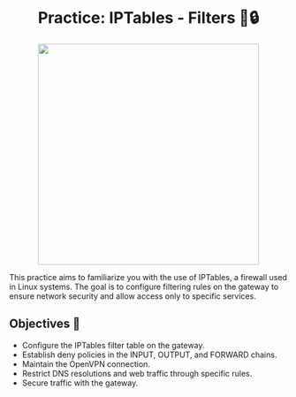 <h1 align="center">Practice: IPTables - Filters 🚧🔒</h1>
<p align="center">
  <img width="400px" src="https://github.com/AlejandroDavidArzolaSaavedra/NSA/assets/90756437/c123b4a7-7e57-480c-b5f1-686e871e5c9f">
</p>


This practice aims to familiarize you with the use of IPTables, a firewall used in Linux systems. The goal is to configure filtering rules on the gateway to ensure network security and allow access only to specific services.

## Objectives 🎯
- Configure the IPTables filter table on the gateway.
- Establish deny policies in the INPUT, OUTPUT, and FORWARD chains.
- Maintain the OpenVPN connection.
- Restrict DNS resolutions and web traffic through specific rules.
- Secure traffic with the gateway.
